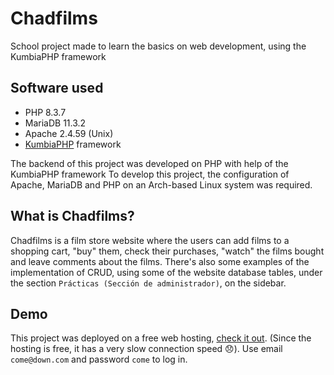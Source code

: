 # Chadfilms
School project made to learn the basics on web development, using the KumbiaPHP framework

## Software used
* PHP 8.3.7
* MariaDB 11.3.2
* Apache 2.4.59 (Unix)
* [KumbiaPHP](https://github.com/KumbiaPHP/KumbiaPHP) framework

The backend of this project was developed on PHP with help of the KumbiaPHP framework
To develop this project, the configuration of Apache, MariaDB and PHP on an Arch-based Linux system was required.

## What is Chadfilms?
Chadfilms is a film store website where the users can add films to a shopping cart, "buy" them, check their purchases, "watch" the films bought and leave comments about the films.
There's also some examples of the implementation of CRUD, using some of the website database tables, under the section `Prácticas (Sección de administrador)`, on the sidebar.

## Demo
This project was deployed on a free web hosting, [check it out](https://chadfilms.000webhostapp.com/chadfilms/). (Since the hosting is free, it has a very slow connection speed 😞).
Use email `come@down.com` and password `come` to log in.
